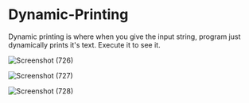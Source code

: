 # Dynamic-Printing
Dynamic printing is where when you give the input string, program just dynamically prints it's text. Execute it to see it.

![Screenshot (726)](https://github.com/manush1729/Dynamic-Printing/assets/93378378/351d92fb-5e99-42cf-938f-e4afed4f36a0)

![Screenshot (727)](https://github.com/manush1729/Dynamic-Printing/assets/93378378/01ebec79-9b1a-4a0c-a97d-38fecc1ba20c)


![Screenshot (728)](https://github.com/manush1729/Dynamic-Printing/assets/93378378/5cea5b23-bd66-4983-a882-e3f6022218d3)
